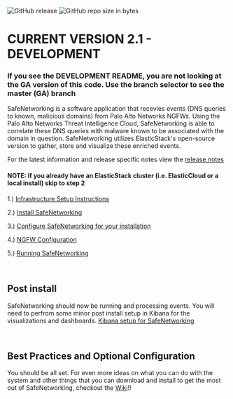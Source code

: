 ![GitHub release](https://img.shields.io/github/release/PaloAltoNetworks/safe-networking-sp.svg?style=flat-square)
![GitHub repo size in bytes](https://img.shields.io/github/repo-size/PaloAltoNetworks/safe-networking-sp.svg?style=flat-square)
# CURRENT VERSION 2.1 - DEVELOPMENT
### If you see the DEVELOPMENT README, you are not looking at the GA version of this code.  Use the branch selector to see the master (GA) branch

SafeNetworking is a software application that recevies events (DNS queries to known, malicious domains) from Palo Alto Networks NGFWs.  Using the Palo Alto Networks Threat Intelligence Cloud, SafeNetworking is able to correlate these DNS queries with malware known to be associated with the domain in question.  SafeNetworking utilizes ElasticStack's open-source version to gather, store and visualize these enriched events.

For the latest information and release specific notes view the [release notes](docs/release-notes.md)

#### NOTE: If you already have an ElasticStack cluster (i.e. ElasticCloud or a local install) skip to step 2
1.) [Infrastructure Setup Instructions](https://github.com/PaloAltoNetworks/safe-networking-sp/wiki/Infrastructure-Setup)

2.) [Install SafeNetworking](https://github.com/PaloAltoNetworks/safe-networking-sp/wiki/Installing-the-SafeNetworking-Software)

3.) [Configure SafeNetworking for your installation](https://github.com/PaloAltoNetworks/safe-networking-sp/wiki/Configuring-SafeNetworking)

4.) [NGFW Configuration](https://github.com/PaloAltoNetworks/safe-networking-sp/wiki/NGFW-Configuration)

5.) [Running SafeNetworking](https://github.com/PaloAltoNetworks/safe-networking-sp/wiki/Running-SafeNetworking)

<br/>

## Post install
SafeNetworking should now be running and processing events.  You will need to perfrom some minor post install setup in Kibana for the visualizations and dashboards.
[Kibana setup for SafeNetworking](https://github.com/PaloAltoNetworks/safe-networking-sp/wiki/Kibana-post-install-setup)

<br/>

## Best Practices and Optional Configuration
You should be all set.  For even more ideas on what you can do with the system and other things that you can download and install to get the most out of SafeNetworking, checkout the [Wiki](https://github.com/PaloAltoNetworks/safe-networking-sp/wiki)!!
